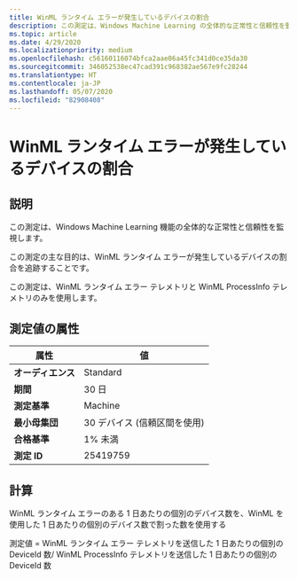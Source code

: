 ```yaml
---
title: WinML ランタイム エラーが発生しているデバイスの割合
description: この測定は、Windows Machine Learning の全体的な正常性と信頼性を監視します
ms.topic: article
ms.date: 4/29/2020
ms.localizationpriority: medium
ms.openlocfilehash: c56160116074bfca2aae06a45fc341d0ce35da30
ms.sourcegitcommit: 346052538ec47cad391c968382ae567e9fc28244
ms.translationtype: HT
ms.contentlocale: ja-JP
ms.lasthandoff: 05/07/2020
ms.locfileid: "82908408"
---
```

# <a name="percent-of-device-with-winml-runtime-error"></a>WinML ランタイム エラーが発生しているデバイスの割合

## <a name="description"></a>説明

この測定は、Windows Machine Learning 機能の全体的な正常性と信頼性を監視します。

この測定の主な目的は、WinML ランタイム エラーが発生しているデバイスの割合を追跡することです。

この測定は、WinML ランタイム エラー テレメトリと WinML ProcessInfo テレメトリのみを使用します。

## <a name="measure-attributes"></a>測定値の属性

|属性|値|
|----|----|
|**オーディエンス**|Standard|
|**期間**|30 日|
|**測定基準**|Machine|
|**最小母集団**|30 デバイス (信頼区間を使用)|
|**合格基準**|1% 未満|
|**測定 ID**|25419759|

## <a name="calculation"></a>計算

WinML ランタイム エラーのある 1 日あたりの個別のデバイス数を、WinML を使用した 1 日あたりの個別のデバイス数で割った数を使用する

測定値 = WinML ランタイム エラー テレメトリを送信した 1 日あたりの個別の DeviceId 数/ WinML ProcessInfo テレメトリを送信した 1 日あたりの個別の DeviceId 数

